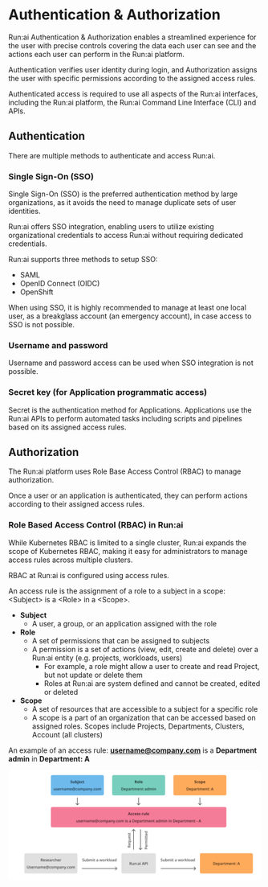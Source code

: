 # Authentication & Authorization


Run:ai Authentication & Authorization enables a streamlined experience for the user with precise controls covering the data each user can see and the actions each user can perform in the Run:ai platform.

Authentication verifies user identity during login, and Authorization assigns the user with specific permissions according to the assigned access rules.

Authenticated access is required to use all aspects of the Run:ai interfaces, including the Run:ai platform, the Run:ai Command Line Interface (CLI) and APIs.

## **Authentication**

There are multiple methods to authenticate and access Run:ai.

### **Single Sign-On (SSO)**

Single Sign-On (SSO) is the preferred authentication method by large organizations, as it avoids the need to manage duplicate sets of user identities.

Run:ai offers SSO integration, enabling users to utilize existing organizational credentials to access Run:ai without requiring dedicated credentials.

Run:ai supports three methods to setup SSO:

* SAML  
* OpenID Connect (OIDC)  
* OpenShift

When using SSO, it is highly recommended to manage at least one local user, as a breakglass account (an emergency account), in case access to SSO is not possible.

### **Username and password**

Username and password access can be used when SSO integration is not possible.

### **Secret key (for Application programmatic access)**

Secret is the authentication method for Applications. Applications use the Run:ai APIs to perform automated tasks including scripts and pipelines based on its assigned access rules.

## **Authorization**

The Run:ai platform uses Role Base Access Control (RBAC) to manage authorization.

Once a user or an application is authenticated, they can perform actions according to their assigned access rules.

### **Role Based Access Control (RBAC) in Run:ai**

While Kubernetes RBAC is limited to a single cluster, Run:ai expands the scope of Kubernetes RBAC, making it easy for administrators to manage access rules across multiple clusters.

RBAC at Run:ai is configured using access rules.

An access rule is the assignment of a role to a subject in a scope: \<Subject\> is a \<Role\> in a \<Scope\>.

* **Subject**  
  * A user, a group, or an application assigned with the role  
* **Role**  
  * A set of permissions that can be assigned to subjects  
  * A permission is a set of actions (view, edit, create and delete) over a Run:ai entity (e.g. projects, workloads, users)  
    * For example, a role might allow a user to create and read Project, but not update or delete them  
    * Roles at Run:ai are system defined and cannot be created, edited or deleted  
* **Scope**  
  * A set of resources that are accessible to a subject for a specific role  
  * A scope is a part of an organization that can be accessed based on assigned roles. Scopes include Projects, Departments, Clusters, Account (all clusters)

An example of an access rule: **username@company.com** is a **Department admin** in **Department: A**

![](img/auth-rbac.png)


